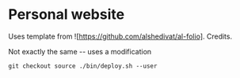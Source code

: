 # Personal website

Uses template from ![https://github.com/alshedivat/al-folio]. Credits.

Not exactly the same -- uses a modification

`
git checkout source
./bin/deploy.sh --user
`
